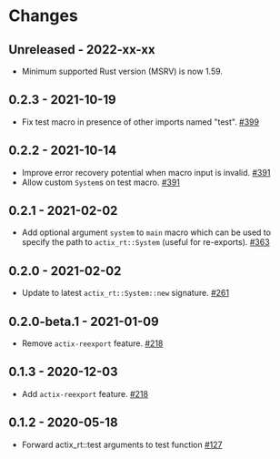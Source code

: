# Changes

## Unreleased - 2022-xx-xx
- Minimum supported Rust version (MSRV) is now 1.59.


## 0.2.3 - 2021-10-19
- Fix test macro in presence of other imports named "test". [#399]

[#399]: https://github.com/actix/actix-net/pull/399


## 0.2.2 - 2021-10-14
- Improve error recovery potential when macro input is invalid. [#391]
- Allow custom `System`s on test macro. [#391]

[#391]: https://github.com/actix/actix-net/pull/391


## 0.2.1 - 2021-02-02
- Add optional argument `system` to `main` macro which can be used to specify the path to `actix_rt::System` (useful for re-exports). [#363]

[#363]: https://github.com/actix/actix-net/pull/363


## 0.2.0 - 2021-02-02
- Update to latest `actix_rt::System::new` signature. [#261]

[#261]: https://github.com/actix/actix-net/pull/261


## 0.2.0-beta.1 - 2021-01-09
- Remove `actix-reexport` feature. [#218]

[#218]: https://github.com/actix/actix-net/pull/218


## 0.1.3 - 2020-12-03
- Add `actix-reexport` feature. [#218]

[#218]: https://github.com/actix/actix-net/pull/218


## 0.1.2 - 2020-05-18
- Forward actix_rt::test arguments to test function [#127]

[#127]: https://github.com/actix/actix-net/pull/127
